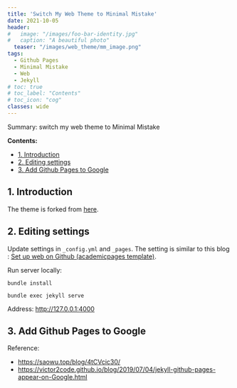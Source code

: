 ```yaml
---
title: 'Switch My Web Theme to Minimal Mistake'
date: 2021-10-05
header:
#   image: "/images/foo-bar-identity.jpg"
#   caption: "A beautiful photo"
  teaser: "/images/web_theme/mm_image.png"
tags:
  - Github Pages
  - Minimal Mistake
  - Web
  - Jekyll
# toc: true
# toc_label: "Contents"
# toc_icon: "cog"
classes: wide
---
```


Summary: switch my web theme to Minimal Mistake

**Contents:**
- [1. Introduction](#1-introduction)
- [2. Editing settings](#2-editing-settings)
- [3. Add Github Pages to Google](#3-add-github-pages-to-google)

## 1. Introduction
The theme is forked from [here](https://github.com/mmistakes/mm-github-pages-starter).

## 2. Editing settings
Update settings in `_config.yml` and `_pages`. The setting is similar to this blog : [Set up web on Github (academicpages template)](https://ycheng22.github.io/blog/set_up_web_on_Github/).

Run server locally:

`bundle install`

`bundle exec jekyll serve`

Address: <http://127.0.0.1:4000>

## 3. Add Github Pages to Google 

Reference:
- <https://saowu.top/blog/4tCVcic30/>
- <https://victor2code.github.io/blog/2019/07/04/jekyll-github-pages-appear-on-Google.html>
